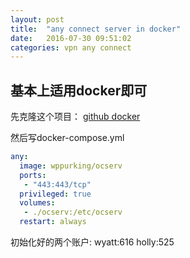 ```yaml
---
layout: post
title:  "any connect server in docker"
date:   2016-07-30 09:51:02
categories: vpn any connect
---
```


## 基本上适用docker即可

先克隆这个项目：
[github docker](https://github.com/wppurking/ocserv-docker)

然后写docker-compose.yml

```yaml
any:
  image: wppurking/ocserv
  ports:
   - "443:443/tcp"
  privileged: true
  volumes:
   - ./ocserv:/etc/ocserv
  restart: always
```

初始化好的两个账户: wyatt:616 holly:525
